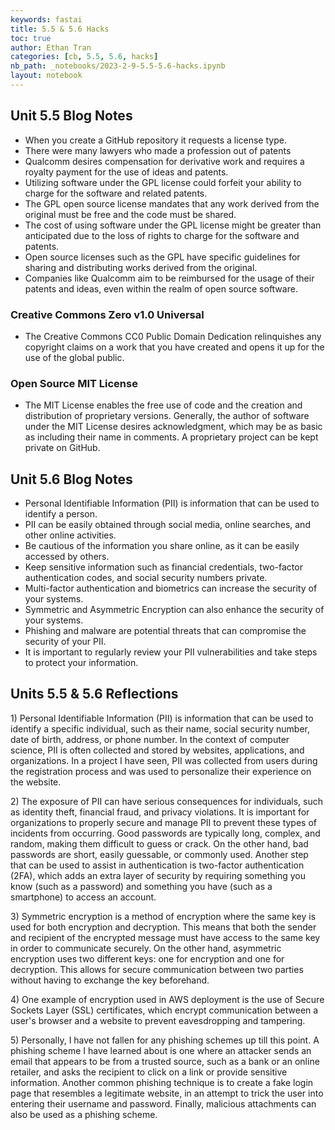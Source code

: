 ```yaml
---
keywords: fastai
title: 5.5 & 5.6 Hacks
toc: true
author: Ethan Tran
categories: [cb, 5.5, 5.6, hacks]
nb_path: _notebooks/2023-2-9-5.5-5.6-hacks.ipynb
layout: notebook
---
```


<!--
#################################################
### THIS FILE WAS AUTOGENERATED! DO NOT EDIT! ###
#################################################
# file to edit: _notebooks/2023-2-9-5.5-5.6-hacks.ipynb
-->

<div class="container" id="notebook-container">
        
<div class="cell border-box-sizing text_cell rendered"><div class="inner_cell">
<div class="text_cell_render border-box-sizing rendered_html">
<h2 id="Unit-5.5-Blog-Notes">Unit 5.5 Blog Notes<a class="anchor-link" href="#Unit-5.5-Blog-Notes"> </a></h2><ul>
<li>When you create a GitHub repository it requests a license type.</li>
<li>There were many lawyers who made a profession out of patents</li>
<li>Qualcomm desires compensation for derivative work and requires a royalty payment for the use of ideas and patents.</li>
<li>Utilizing software under the GPL license could forfeit your ability to charge for the software and related patents.</li>
<li>The GPL open source license mandates that any work derived from the original must be free and the code must be shared.</li>
<li>The cost of using software under the GPL license might be greater than anticipated due to the loss of rights to charge for the software and patents.</li>
<li>Open source licenses such as the GPL have specific guidelines for sharing and distributing works derived from the original.</li>
<li>Companies like Qualcomm aim to be reimbursed for the usage of their patents and ideas, even within the realm of open source software.</li>
</ul>
<h3 id="Creative-Commons-Zero-v1.0-Universal">Creative Commons Zero v1.0 Universal<a class="anchor-link" href="#Creative-Commons-Zero-v1.0-Universal"> </a></h3><ul>
<li>The Creative Commons CC0 Public Domain Dedication relinquishes any copyright claims on a work that you have created and opens it up for the use of the global public.</li>
</ul>
<h3 id="Open-Source-MIT-License">Open Source MIT License<a class="anchor-link" href="#Open-Source-MIT-License"> </a></h3><ul>
<li>The MIT License enables the free use of code and the creation and distribution of proprietary versions. Generally, the author of software under the MIT License desires acknowledgment, which may be as basic as including their name in comments. A proprietary project can be kept private on GitHub.</li>
</ul>
<h2 id="Unit-5.6-Blog-Notes">Unit 5.6 Blog Notes<a class="anchor-link" href="#Unit-5.6-Blog-Notes"> </a></h2><ul>
<li>Personal Identifiable Information (PII) is information that can be used to identify a person.</li>
<li>PII can be easily obtained through social media, online searches, and other online activities.</li>
<li>Be cautious of the information you share online, as it can be easily accessed by others.</li>
<li>Keep sensitive information such as financial credentials, two-factor authentication codes, and social security numbers private.</li>
<li>Multi-factor authentication and biometrics can increase the security of your systems.</li>
<li>Symmetric and Asymmetric Encryption can also enhance the security of your systems.</li>
<li>Phishing and malware are potential threats that can compromise the security of your PII.</li>
<li>It is important to regularly review your PII vulnerabilities and take steps to protect your information.</li>
</ul>
<h2 id="Units-5.5-&amp;-5.6-Reflections">Units 5.5 &amp; 5.6 Reflections<a class="anchor-link" href="#Units-5.5-&amp;-5.6-Reflections"> </a></h2><p>1) Personal Identifiable Information (PII) is information that can be used to identify a specific individual, such as their name, social security number, date of birth, address, or phone number. In the context of computer science, PII is often collected and stored by websites, applications, and organizations. In a project I have seen, PII was collected from users during the registration process and was used to personalize their experience on the website.</p>
<p>2) The exposure of PII can have serious consequences for individuals, such as identity theft, financial fraud, and privacy violations. It is important for organizations to properly secure and manage PII to prevent these types of incidents from occurring. Good passwords are typically long, complex, and random, making them difficult to guess or crack. On the other hand, bad passwords are short, easily guessable, or commonly used. Another step that can be used to assist in authentication is two-factor authentication (2FA), which adds an extra layer of security by requiring something you know (such as a password) and something you have (such as a smartphone) to access an account.</p>
<p>3) Symmetric encryption is a method of encryption where the same key is used for both encryption and decryption. This means that both the sender and recipient of the encrypted message must have access to the same key in order to communicate securely. On the other hand, asymmetric encryption uses two different keys: one for encryption and one for decryption. This allows for secure communication between two parties without having to exchange the key beforehand.</p>
<p>4) One example of encryption used in AWS deployment is the use of Secure Sockets Layer (SSL) certificates, which encrypt communication between a user's browser and a website to prevent eavesdropping and tampering.</p>
<p>5) Personally, I have not fallen for any phishing schemes up till this point. A phishing scheme I have learned about is one where an attacker sends an email that appears to be from a trusted source, such as a bank or an online retailer, and asks the recipient to click on a link or provide sensitive information. Another common phishing technique is to create a fake login page that resembles a legitimate website, in an attempt to trick the user into entering their username and password. Finally, malicious attachments can also be used as a phishing scheme.</p>

</div>
</div>
</div>
</div>
 

